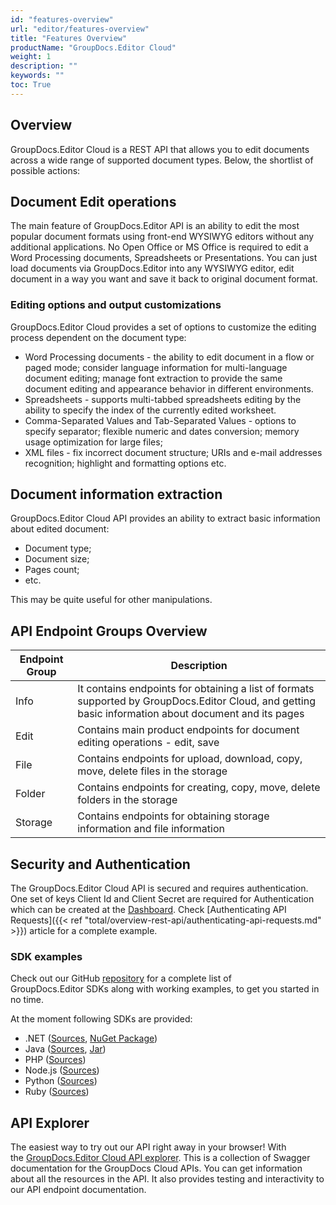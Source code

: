 ```yaml
---
id: "features-overview"
url: "editor/features-overview"
title: "Features Overview"
productName: "GroupDocs.Editor Cloud"
weight: 1
description: ""
keywords: ""
toc: True
---
```


## Overview

GroupDocs.Editor Cloud is a REST API that allows you to edit documents across a wide range of supported document types. Below, the shortlist of possible actions:

## Document Edit operations

The main feature of GroupDocs.Editor API is an ability to edit the most popular document formats using front-end WYSIWYG editors without any additional applications. No Open Office or MS Office is required to edit a Word Processing documents, Spreadsheets or Presentations. You can just load documents via GroupDocs.Editor into any WYSIWYG editor, edit document in a way you want and save it back to original document format.

### Editing options and output customizations

GroupDocs.Editor Cloud provides a set of options to customize the editing process dependent on the document type:

* Word Processing documents - the ability to edit document in a flow or paged mode; consider language information for multi-language document editing; manage font extraction to provide the same document editing and appearance behavior in different environments.
* Spreadsheets - supports multi-tabbed spreadsheets editing by the ability to specify the index of the currently edited worksheet.
* Comma-Separated Values and Tab-Separated Values - options to specify separator; flexible numeric and dates conversion; memory usage optimization for large files;
* XML files - fix incorrect document structure; URIs and e-mail addresses recognition; highlight and formatting options etc.

## Document information extraction

GroupDocs.Editor Cloud API provides an ability to extract basic information about edited document:

* Document type;
* Document size;
* Pages count;
* etc.

This may be quite useful for other manipulations.

## API Endpoint Groups Overview

|Endpoint Group|Description
|---|---
|Info|It contains endpoints for obtaining a list of formats supported by GroupDocs.Editor Cloud, and getting basic information about document and its pages
|Edit|Contains main product endpoints for document editing operations - edit, save
|File|Contains endpoints for upload, download, copy, move, delete files in the storage
|Folder|Contains endpoints for creating, copy, move, delete folders in the storage
|Storage|Contains endpoints for obtaining storage information and file information

## Security and Authentication

The GroupDocs.Editor Cloud API is secured and requires authentication. One set of keys Client Id and Client Secret are required for Authentication which can be created at the [Dashboard](http://dashboard.groupdocs.cloud/). Check [Authenticating API Requests]({{< ref "total/overview-rest-api/authenticating-api-requests.md" >}}) article for a complete example.

### SDK examples

Check out our GitHub [repository](https://github.com/groupdocs-editor-cloud) for a complete list of GroupDocs.Editor SDKs along with working examples, to get you started in no time.

At the moment following SDKs are provided:

* .NET ([Sources](https://github.com/groupdocs-editor-cloud/groupdocs-editor-cloud-dotnet), [NuGet Package](https://www.nuget.org/packages/GroupDocs.Editor-Cloud))
* Java ([Sources](https://github.com/groupdocs-editor-cloud/groupdocs-editor-cloud-java), [Jar](https://repository.groupdocs.cloud/webapp/#/artifacts/browse/tree/General/repo/com/groupdocs/groupdocs-editor-cloud))
* PHP ([Sources](https://github.com/groupdocs-editor-cloud/groupdocs-editor-cloud-php))
* Node.js ([Sources](https://github.com/groupdocs-editor-cloud/groupdocs-editor-cloud-node))
* Python ([Sources](https://github.com/groupdocs-editor-cloud/groupdocs-editor-cloud-python))
* Ruby ([Sources](https://github.com/groupdocs-editor-cloud/groupdocs-editor-cloud-ruby))

## API Explorer

The easiest way to try out our API right away in your browser! With the [GroupDocs.Editor Cloud API explorer](https://apireference.groupdocs.cloud/editor/). This is a collection of Swagger documentation for the GroupDocs Cloud APIs. You can get information about all the resources in the API. It also provides testing and interactivity to our API endpoint documentation.
